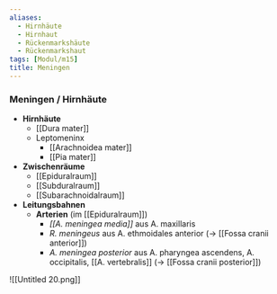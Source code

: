 ```yaml
---
aliases:
  - Hirnhäute
  - Hirnhaut
  - Rückenmarkshäute
  - Rückenmarkshaut
tags: [Modul/m15]
title: Meningen
---
```

### Meningen / Hirnhäute
- **Hirnhäute**
	- [[Dura mater]]
	- Leptomeninx
		- [[Arachnoidea mater]]
		- [[Pia mater]]
- **Zwischenräume**
	- [[Epiduralraum]]
	- [[Subduralraum]]
	- [[Subarachnoidalraum]]
- **Leitungsbahnen**
	- **Arterien** (im [[Epiduralraum]])
		- *[[A. meningea media]]* aus A. maxillaris
		- *R. meningeus* aus A. ethmoidales anterior (→ [[Fossa cranii anterior]])
		- *A. meningea posterior* aus A. pharyngea ascendens, A. occipitalis, [[A. vertebralis]] (→ [[Fossa cranii posterior]])

![[Untitled 20.png]]
